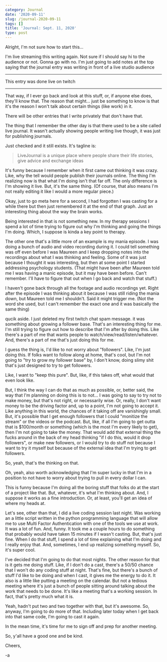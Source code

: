 ```yaml
---
category: Journal
date: '2020-09-11'
slug: /journal-2020-09-11
tags: []
title: 'Journal: Sept. 11, 2020'
type: post
---
```



Alright, I'm not sure how to start this...

I'm live streaming this writing again. Not sure if I should say hi to the audience or not. Gonna go with no. I'm just going to add notes at the top saying that the journal entry was writing in front of a live studio audience

---


This entry was done live on twitch

---


That way, if I ever go back and look at this stuff, or, if anyone else does, they'll know that. The reason that might... just be something to know is that it's the reason I won't talk about certain things (like work) in it.

There will be other entries that I write privately that don't have that.

The thing that I remember the other day is that there used to be a site called live journal. It wasn't actually showing people writing live though, it was just for publishing journals.

Just checked and it still exists. It's tagline is:

> LiveJournal is a unique place where people share their life stories, give advice and exchange ideas

It's funny because I remember when it first came out thinking it was crazy. Like, why the tell would people publish their journals online. The thing I'm realizing now is that what I'm doing isn't that far off. The only difference is I'm showing it live. But, it's the same thing. (Of course, that also means I'm not really editing it like I would a more regular piece.)

Okay, just to go meta here for a second, I had forgotten I was casting for a while there but then just remembered it at the end of that graph. Just an interesting thing about the way the brain works.

Being interested in that is not something new. In my therapy sessions I spend a lot of time trying to figure out why I'm thinking and going the things I'm doing. Which, I suppose is kinda a key point to therapy.

The other one that's a little more of an example is my mania episode. I was doing a bunch of audio and video recording during it. I could tell something was off even before I was Maureen and I keep dropping notes into the recordings about what I was thinking and feeling. Some of it was just because I thought it was interesting, but then at some point I started addressing psychology students. (That might have been after Maureen told me I was having a manic episode, but it may have been before. Can't remember. I'll have to figure that out when I go back and watch that stuff.)

I haven't gone back through all the footage and audio recordings yet. Right after the episode I was thinking about it because I was still riding the mania down, but Maureen told me I shouldn't. Said it might trigger me. (Not the word she used, but I can't remember the exact one and it was basically the same thing)

qucik aside. I just deleted my first twitch chat spam message. it was something about growing a follower base. That's an interesting thing for me. I'm still trying to figure out how to describe that I'm after by doing this. Like there's a part of me that wants people to watch/view/read/listen/whatever. And, there's a part of me that's just doing this for me.

I guess the thing is, I'd like to not worry about "followers". Like, I'm just doing this. If folks want to follow along at home, that's cool, but I'm not going to "try to grow my follower base" by, I don't know, doing slimy shit that's just designed to try to get followers.

Like, I want to "keep this pure". But, like, if this takes off, what would that even look like.

But, I think the way I can do that as much as possible, or, better said, the way that I'm planning on doing this is to not... I was going to say to try not to make money, but that's not right, or necessarily wise. Or, really, I don't want money to be the driving factor and, up to a point, I'm not going to accept it. Like anything in this world, the chances of it taking off are vanishingly small. But, it's possible that I get enough followers that I could "monitize the stream" or the videos or the podcast. But, like, if all I'm going to get outta that is $100/month or something (which is the most I'm every likely to get), then I'm not going to take the money. That would add that external thing the fucks around in the back of my head thinking "if I do this, would it drop followers", or make new followers, or I would try to do stuff not because I want to try it myself but because of the external idea that I'm trying to get followers.

So, yeah, that's the thinking on that.

Oh, yeah, also worth acknowledging that I'm super lucky in that I'm in a position to not have to worry about trying to pull in every dollar I can.

This is funny because I'm doing all the boring stuff that folks do at the start of a project like that. But, whatever, it's what I'm thinking about. And, I suppose it works as a fine introduction. Or, at least, you'll get an idea of where my heads at.

Let's see, other than that, I did a live coding session last night. Was working an a little script written in the python programming language that will allow me to use Multi Factor Authentication with one of the tools we use at work. It was a lot of fun. And, funny. It took me a couple hours to do something that probably would have taken 15 minutes if I wasn't casting. But, that's just fine. When I do that stuff, I spend a lot of time explaining what I'm doing and I really enjoy that. And, sometimes, I end up realizing something myself. So, it's super cool.

I've decided that I'm going to do that most nights. The other reason for that is it gets me doing stuff. Like, if I don't do a cast, there's a 50/50 chance that I won't do any coding stuff at night. That's fine, but there's a bunch of stuff I'd like to be doing and when I cast, it gives me the energy to do it. It also is a little like putting a meeting on the calendar. But not a tedious meeting where it's just a bunch of people sitting around talking about the work that needs to be done. It's like a meeting that's a working session. In fact, that's pretty much what it is.

Yeah, hadn't put two and two together with that, but it's awesome. So, anyway, I'm going to do more of that. Including later today when I get back into that same code, I'm going to cast it again.

In the mean time, it's time for me to sign off and prep for another meeting.

So, y'all have a good one and be kind.

Cheers,

-a